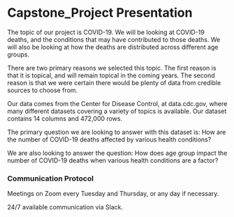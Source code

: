 # Capstone_Project Presentation
The topic of our project is COVID-19. We will be looking at COVID-19 deaths, and the conditions that may have contributed to those deaths. We will also be looking at how the deaths are distributed across different age groups.

There are two primary reasons we selected this topic. The first reason is that it is topical, and will remain topical in the coming years. The second reason is that we were certain there would be plenty of data from credible sources to choose from.

Our data comes from the Center for Disease Control, at data.cdc.gov, where many different datasets covering a variety of topics is available. Our dataset contains 14 columns and 472,000 rows. 

The primary question we are looking to answer with this dataset is: How are the number of COVID-19 deaths affected by various health conditions?

We are also looking to answer the question: How does age group impact the number of COVID-19 deaths when various health conditions are a factor?

### Communication Protocol

Meetings on Zoom every Tuesday and Thursday, or any day if necessary.

24/7 available communication via Slack.
